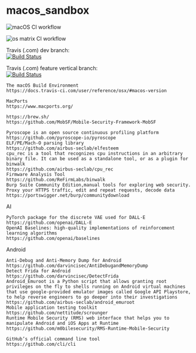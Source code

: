 # macos_sandbox

![macOS CI workflow](https://github.com/githubfoam/macos_sandbox/workflows/macOS%20CI%20workflow/badge.svg)  

![os matrix CI workflow](https://github.com/githubfoam/macos_sandbox/workflows/os%20matrix%20CI%20workflow/badge.svg)  

Travis (.com) dev branch:  
[![Build Status](https://travis-ci.com/githubfoam/macos_sandbox.svg?branch=master)](https://travis-ci.com/githubfoam/macos_sandbox)  

Travis (.com) feature vertical branch:  
[![Build Status](https://travis-ci.com/githubfoam/macos_sandbox.svg?branch=feature_vertical)](https://travis-ci.com/githubfoam/macos_sandbox)

~~~
The macOS Build Environment
https://docs.travis-ci.com/user/reference/osx/#macos-version

MacPorts 
https://www.macports.org/

https://brew.sh/
https://github.com/MobSF/Mobile-Security-Framework-MobSF
~~~
~~~
Pyroscope is an open source continuous profiling platform
https://github.com/pyroscope-io/pyroscope
ELF/PE/Mach-O parsing library 
https://github.com/airbus-seclab/elfesteem
cpu_rec is a tool that recognizes cpu instructions in an arbitrary binary file. It can be used as a standalone tool, or as a plugin for binwalk
https://github.com/airbus-seclab/cpu_rec
Firmware Analysis Tool 
https://github.com/ReFirmLabs/binwalk
Burp Suite Community Edition,manual tools for exploring web security. Proxy your HTTPS traffic, edit and repeat requests, decode data
https://portswigger.net/burp/communitydownload
~~~
AI
~~~
PyTorch package for the discrete VAE used for DALL·E
https://github.com/openai/DALL-E
OpenAI Baselines: high-quality implementations of reinforcement learning algorithms 
https://github.com/openai/baselines
~~~
Android
~~~
Anti-Debug and Anti-Memory Dump for Android 
https://github.com/darvincisec/AntiDebugandMemoryDump
Detect Frida for Android
https://github.com/darvincisec/DetectFrida
Android_Emuroot is a Python script that allows granting root privileges on the fly to shells running on Android virtual machines that use google-provided emulator images called Google API Playstore, to help reverse engineers to go deeper into their investigations
https://github.com/airbus-seclab/android_emuroot
Mobile application testing toolkit 
https://github.com/nettitude/scrounger
Runtime Mobile Security (RMS) web interface that helps you to manipulate Android and iOS Apps at Runtime
https://github.com/m0bilesecurity/RMS-Runtime-Mobile-Security
~~~
~~~
GitHub’s official command line tool
https://github.com/cli/cli
~~~

